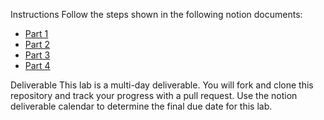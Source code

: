 Instructions
Follow the steps shown in the following notion documents:

* [Part 1](https://equatorial-orange-c6b.notion.site/React-Skills-Lab-Part-1-027a4fa6682f450f89c17e8449b56ee4)
* [Part 2](https://www.notion.so/React-Skills-Lab-Part-2-f4c87a7f20e9453cad3a9d57e1292ad9)
* [Part 3](https://www.notion.so/React-Dev-Skills-Pt-3-d980a74e477545b0a8860f263dfa13eb)
* [Part 4](https://www.notion.so/React-Dev-Skills-Pt-4-c53395df5ce7492d9ae63e8eb15f669e)

Deliverable
This lab is a multi-day deliverable. You will fork and clone this repository and track your progress with a pull request. Use the notion deliverable calendar to determine the final due date for this lab.
